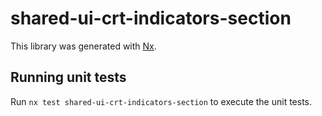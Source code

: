 # shared-ui-crt-indicators-section

This library was generated with [Nx](https://nx.dev).

## Running unit tests

Run `nx test shared-ui-crt-indicators-section` to execute the unit tests.
